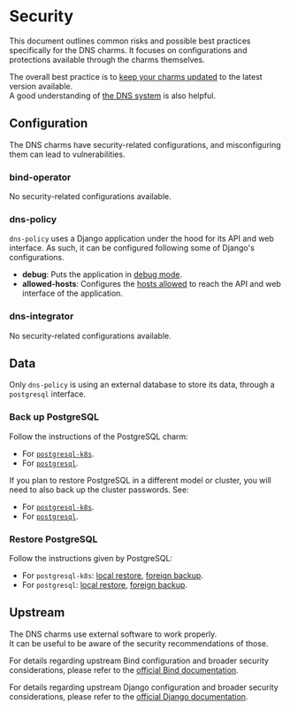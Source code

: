 # Security

This document outlines common risks and possible best practices specifically for the DNS charms. It
focuses on configurations and protections available through the charms themselves.

The overall best practice is to [keep your charms updated](https://documentation.ubuntu.com/juju/3.6/reference/juju-cli/list-of-juju-cli-commands/refresh/) to the latest version available.  
A good understanding of [the DNS system](https://bind9.readthedocs.io/en/stable/chapter1.html) is also helpful.

## Configuration

The DNS charms have security-related configurations, and misconfiguring them can lead to vulnerabilities.  

### bind-operator

No security-related configurations available.

### dns-policy

`dns-policy` uses a Django application under the hood for its API and web interface. As such, it can be configured following
some of Django's configurations.  
- **debug**: Puts the application in [debug mode](https://docs.djangoproject.com/en/stable/ref/settings/#std-setting-DEBUG).
- **allowed-hosts**: Configures the [hosts allowed](https://docs.djangoproject.com/en/stable/ref/settings/#std-setting-ALLOWED_HOSTS) to reach the API and web interface of the application.

### dns-integrator

No security-related configurations available.

## Data

Only `dns-policy` is using an external database to store its data, through a `postgresql` interface.

### Back up PostgreSQL

Follow the instructions of the PostgreSQL charm:
 - For [`postgresql-k8s`](https://charmhub.io/postgresql-k8s/docs/h-create-backup).
 - For [`postgresql`](https://charmhub.io/postgresql/docs/h-create-backup).

If you plan to restore PostgreSQL in a different model or cluster, you will need
to also back up the cluster passwords. See:
 - For [`postgresql-k8s`](https://charmhub.io/postgresql-k8s/docs/h-migrate-cluster).
 - For [`postgresql`](https://charmhub.io/postgresql/docs/h-migrate-cluster).

### Restore PostgreSQL

Follow the instructions given by PostgreSQL:
 - For `postgresql-k8s`: [local restore](https://charmhub.io/postgresql/docs/h-restore-backup), [foreign backup](https://charmhub.io/postgresql/docs/h-migrate-cluster).
 - For `postgresql`: [local restore](https://charmhub.io/postgresql/docs/h-restore-backup), [foreign backup](https://charmhub.io/postgresql/docs/h-migrate-cluster).

## Upstream

The DNS charms use external software to work properly.  
It can be useful to be aware of the security recommendations of those.

For details regarding upstream Bind configuration and broader security considerations, please
refer to the [official Bind documentation](https://bind9.readthedocs.io/en/stable/chapter7.html).

For details regarding upstream Django configuration and broader security considerations, please
refer to the [official Django documentation](https://docs.djangoproject.com/en/stable/topics/security/).
